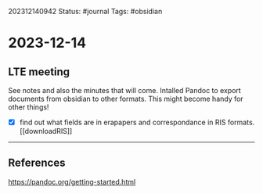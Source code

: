 202312140942
Status: #journal
Tags: #obsidian

# 2023-12-14

## LTE meeting
See notes and also the minutes that will come. 
Intalled Pandoc to export documents from obsidian to other formats. 
This might become handy for other things! 
- [x] find out what fields are in erapapers and correspondance in RIS formats.  [[downloadRIS]]
---
## References
https://pandoc.org/getting-started.html
